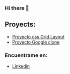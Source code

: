 ### Hi there 👋

## Proyects:
* [Proyecto css Grid Layout](https://maxhess22.github.io/proyecto-grid.github.io/)
* [Proyecto Google clone](https://maxhess22.github.io/proyectoGoogle-clone/)

### Encuentrame en:
- [Linkedin](https://www.linkedin.com/in/max-felipe-hess-alvarez-37414b1bb/)
